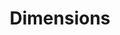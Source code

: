 ---
layout: default
bigquery: https://console.cloud.google.com/bigquery?p=covid-19-dimensions-ai&page=table&d=data&t=publications
contributors: Digital Science, https://www.digital-science.com/
cost: Free for personal, non-commercial use.
description: Dimensions contains more than 100 million publications, ranging from
  articles published in scholarly journals, books and book chapters, to preprints
  and conference proceedings. All publications are contextualized with linked data
  sets, funding, publications, patents, clinical trials, and policy documents. You
  can also view associated categories, funders, institutions, and researcher profiles.
documentation: https://docs.dimensions.ai/bigquery/index.html
last_edit: Mon, 04 Apr 2022 19:04:00 GMT
location: https://www.dimensions.ai/products/free/
maintained_by: Digital Science, https://www.digital-science.com/
schema_fields: '[''original_assignee_orgs'', ''category_rcdc'', ''eisbn'', ''parent_id'',
  ''date_inserted'', ''family_count'', ''category_icrp_cso'', ''associated_publication_id'',
  ''priority_date'', ''filing_status'', ''name'', ''date_print'', ''id'', ''assignee_countries'',
  ''brief_title'', ''category_sdg'', ''book_series_title'', ''funder_org_state_codes'',
  ''family_members_ids'', ''citations'', ''research_org_state_codes'', ''assignee_orgs'',
  ''journal'', ''citation_string'', ''funder_org_acronyms'', ''category_bra'', ''ipcr'',
  ''inventor_names'', ''aliases'', ''funding_jpy'', ''current_assignee_countries'',
  ''open_access_categories'', ''funder_org'', ''funding_eur'', ''established'', ''type'',
  ''category_uoa'', ''repository_id'', ''associated_publication_arxiv_id'', ''date_imported_gbq'',
  ''citations_count'', ''funding_currency'', ''filing_year'', ''current_assignee_orgs'',
  ''category_for'', ''filing_date'', ''active_years'', ''funder_org_countries'', ''expiration_date'',
  ''start_date'', ''granted_date'', ''issue'', ''altmetrics'', ''license'', ''editors'',
  ''category_hrcs_rac'', ''funding_gbp'', ''conditions'', ''funder_org_cities'', ''original_title'',
  ''expiration_year'', ''associated_publication_pmid'', ''mesh_headings'', ''linkout'',
  ''associated_grant_ids'', ''original_assignee'', ''metrics'', ''research_org_state_names'',
  ''authors'', ''volume'', ''current_assignee'', ''concepts'', ''embargo_date'', ''date_modified'',
  ''original_abstract'', ''mesh_terms'', ''legal_events'', ''subtitles'', ''language'',
  ''doi'', ''research_org_country_names'', ''category_icrp_ct'', ''repository_url'',
  ''foa_number'', ''cpc'', ''interventions'', ''end_year'', ''book_title'', ''categories'',
  ''reference_ids'', ''acronyms'', ''address'', ''category_hrcs_hc'', ''research_org_city_names'',
  ''publication_date'', ''date_online'', ''created_date'', ''grant_number'', ''arxiv_id'',
  ''resulting_publication_ids'', ''funding_details'', ''status'', ''labels'', ''conference'',
  ''organisation_details'', ''resulting_publication_doi'', ''pmcid'', ''priority_year'',
  ''registry'', ''source_id'', ''external_ids'', ''email_address'', ''abstract'',
  ''acknowledgements'', ''types'', ''journal_lists'', ''funding_cny'', ''date_normal'',
  ''funder_countries'', ''associated_publication_doi'', ''phase'', ''kind'', ''funding_nzd'',
  ''links'', ''patent_ids'', ''researcher_ids'', ''publication_ids'', ''pmid'', ''funder_orgs'',
  ''title'', ''end_date'', ''clinical_trial_ids'', ''publisher'', ''gender'', ''pages'',
  ''funding_cad'', ''research_org_countries'', ''supporting_grant_ids'', ''family_id'',
  ''description'', ''proceedings_title'', ''funding_chf'', ''research_orgs'', ''open_access_categories_v2'',
  ''investigators'', ''repository_name'', ''granted_year'', ''original_assignee_countries'',
  ''wikipedia_url'', ''relationships'', ''acronym'', ''publication_year'', ''start_year'',
  ''research_org_cities'', ''date'', ''legal_status'', ''category_hra'', ''funding_amount'',
  ''jurisdiction'', ''isbn'', ''cited_by_ids'', ''year'', ''application_number'',
  ''funding_usd'', ''funding_aud'']'
shortname: dimensions
tags:
- scholarly literature
- patents
- funding
- clinical trials
- academic profiles
terms_of_use: 'Use of both the Dimensions COVID-19 dataset and full Dimensions dataset
  are subject to the Dimensions Terms of use: https://www.dimensions.ai/policies-terms-legal '
title: Dimensions
uuid: dcff88bd-fe6b-4fdb-8159-809bf9d7bc1c
---